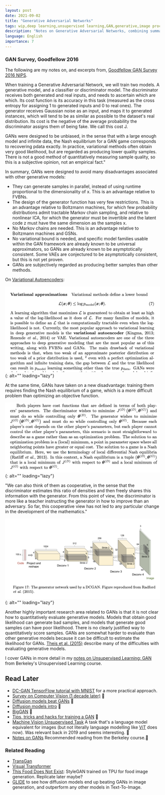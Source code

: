 ```yaml
---
layout: post
date: 2021-09-02
title: "Generative Adversarial Networks"
tags: wip,deep learning,unsupervised learning,GAN,generative,image processing,game theory,machine learning
description: "Notes on Generative Adversarial Networks, combining summaries and excerpts from different papers, books, etc."
language: English
importance: 7
---
```


### GAN Survey, Goodfellow 2016

The following are my notes on, and excerpts from, [Goodfellow GAN Survey 2016 NIPS](https://arxiv.org/pdf/1701.00160.pdf).

When training a Generative Adversarial Network, we will train two models. A generative model, and a classifier or discriminator model. The discriminator receives both generated and real inputs, and needs to ascertain which are which. Its cost function is its accuracy in this task (measured as the cross entropy for assigning 1 to generated inputs and 0 to real ones). The generator receives Gaussian noise as an input, and maps it to generated instances, which will tend to be as similar as possible to the dataset's real distribution. Its cost is the negative of the average probability the discriminator assigns them of being fake. We call this cost J.

GANs were designed to be unbiased, in the sense that with a large enough model and infinite data, the Nash equilibrium for a GAN game corresponds to recovering pdata exactly. In practice, variational methods often obtain very good likelihood, but are regarded as producing lower quality samples. There is not a good method of quantitatively measuring sample quality, so this is a subjective opinion, not an empirical fact."

In summary, GANs were designed to avoid many disadvantages associated with other generative models:
- They can generate samples in parallel, instead of using runtime proportional to the dimensionality of x. This is an advantage relative to FVBNs.
- The design of the generator function has very few restrictions. This is an advantage relative to Boltzmann machines, for which few probability distributions admit tractable Markov chain sampling, and relative to nonlinear ICA, for which the generator must be invertible and the latent code z must have the same dimension as the samples x.
- No Markov chains are needed. This is an advantage relative to Boltzmann machines and GSNs.
- No variational bound is needed, and specific model families usable within the GAN framework are already known to be universal approximators, so GANs are already known to be asymptotically consistent. Some VAEs are conjectured to be asymptotically consistent, but this is not yet proven.
- GANs are subjectively regarded as producing better samples than other methods.

On [Variational Autoencoders](/wiki/unsupervised-learning-berkeley#variational-autoencoders):

![](image/gan1.png){: alt="" loading="lazy"}

At the same time, GANs have taken on a new disadvantage: training them requires finding the Nash equilibrium of a game, which is a more difficult problem
than optimizing an objective function.

![](image/gan2.png){: alt="" loading="lazy"}

"We can also think of them as
cooperative, in the sense that the discriminator estimates this ratio of densities
and then freely shares this information with the generator. From this point of
view, the discriminator is more like a teacher instructing the generator in how
to improve than an adversary. So far, this cooperative view has not led to any
particular change in the development of the mathematics."

![](image/gan3.png){: alt="" loading="lazy"}

Another highly important research area related to GANs is that it is not clear
how to quantitatively evaluate generative models. Models that obtain good
likelihood can generate bad samples, and models that generate good samples
can have poor likelihood. There is no clearly justified way to quantitatively
score samples. GANs are somewhat harder to evaluate than other generative
models because it can be difficult to estimate the likelihood for GANs. [Theis et al. (2015)](https://arxiv.org/pdf/1511.01844.pdf) describe many of the
difficulties with evaluating generative models.

I cover GANs in more detail in my [notes on Unsupervised Learning: GAN](/wiki/unsupervised-learning-berkeley#gans) from Berkeley's Unsupervised Learning course.

## Read Later
- [DC-GAN TensorFlow tutorial with MNIST](https://www.tensorflow.org/tutorials/generative/dcgan) for a more practical approach.
- [Survey on Computer Vision (1 decade later)](https://www.gwern.net/docs/ai/2008-golle.pdf) 🌱
- [Diffusion models beat GANs](https://arxiv.org/abs/2105.05233#openai) 🌱
- [Diffusion models intro](https://yang-song.github.io/blog/2021/score/) 🌱
- [BigGAN](https://arxiv.org/abs/1809.11096#deepmind) 🌱
- [Tips, tricks and hacks for training a GAN](https://github.com/soumith/ganhacks) 🌱
- [Machine Vision Unsupervised Task](https://arxiv.org/abs/1807.03748) A task that's a language model equivalent for images (but not literally language modelling like [ViT](/wiki/visual-transformer) does now). Was relevant back in 2019 and seems interesting. 🌱
- [Notes on GANs](http://joschu.net/docs/gan-notes.pdf) Recommended reading from the Berkeley course.🌱

### Related Reading
- [TransGan](/wiki/transGAN)
- [Visual Transformer](/wiki/visual-transformer)
- [This Food Does Not Exist](https://nyx-ai.github.io/stylegan2-flax-tpu/): StyleGAN trained on TPU for food image generation. Replicate later maybe?
- [GLIDE](/wiki/glide) to see how diffusion models end up beating GANs in image generation, and outperform any other models in Text-To-Image.
